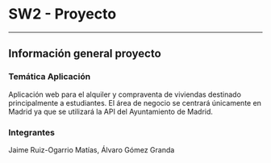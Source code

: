 # SW2 - Proyecto

---

## Información general proyecto

### Temática Aplicación

Aplicación web para el alquiler y compraventa de viviendas destinado principalmente a estudiantes. El área de negocio se centrará únicamente en Madrid ya que se utilizará la API del Ayuntamiento de Madrid.

### Integrantes

Jaime Ruiz-Ogarrio Matías,
Álvaro Gómez Granda

